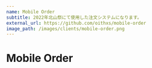 ```yaml
---
name: Mobile Order
subtitle: 2022年北山祭にて使用した注文システムになります。
external_url: https://github.com/oithxs/mobile-order
image_path: /images/clients/mobile-order.png
---
```


# Mobile Order
